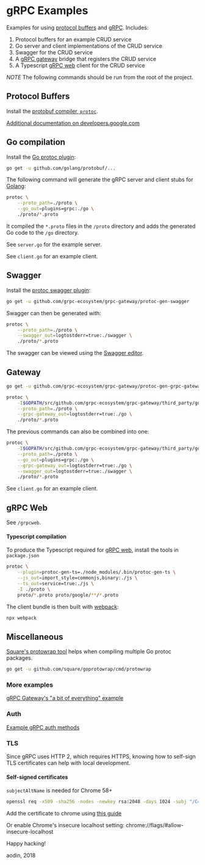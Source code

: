 gRPC Examples
====

Examples for using [protocol buffers](https://developers.google.com/protocol-buffers/) and [gRPC](https://grpc.io/). Includes:

1. Protocol buffers for an example CRUD service
2. Go server and client implementations of the CRUD service
3. Swagger for the CRUD service
4. A [gRPC gateway](https://github.com/grpc-ecosystem/grpc-gateway) bridge that registers the CRUD service
5. A Typescript [gRPC web](https://github.com/grpc/grpc-web) client for the CRUD service

*NOTE* The following commands should be run from the root of the project.


Protocol Buffers
----

Install the [protobuf compiler, `protoc`](https://github.com/google/protobuf).

[Additional documentation on developers.google.com](https://developers.google.com/protocol-buffers/)


Go compilation
----

Install the [Go protoc plugin](https://github.com/golang/protobuf/):

```sh
go get -u github.com/golang/protobuf/...
```

The following command will generate the gRPC server and client stubs for [Golang](https://golang.org/):

```sh
protoc \
    --proto_path=./proto \
    --go_out=plugins=grpc:./go \
    ./proto/*.proto
```

It compiled the `*.proto` files in the `/proto` directory and adds the generated Go code to the `/go` directory.

See `server.go` for the example server.

See `client.go` for an example client.


Swagger
----

Install the [protoc swagger plugin](https://github.com/grpc-ecosystem/grpc-gateway/tree/master/protoc-gen-swagger):

```sh
go get -u github.com/grpc-ecosystem/grpc-gateway/protoc-gen-swagger
```

Swagger can then be generated with:

```sh
protoc \
    --proto_path=./proto \
    --swagger_out=logtostderr=true:./swagger \
    ./proto/*.proto
```

The swagger can be viewed using the [Swagger editor](https://editor.swagger.io/).

Gateway
----

```sh
go get -u github.com/grpc-ecosystem/grpc-gateway/protoc-gen-grpc-gateway
```

```sh
protoc \
    -I$GOPATH/src/github.com/grpc-ecosystem/grpc-gateway/third_party/googleapis \
    --proto_path=./proto \
    --grpc-gateway_out=logtostderr=true:./go \
    ./proto/*.proto
```

The previous commands can also be combined into one:

```sh
protoc \
    -I$GOPATH/src/github.com/grpc-ecosystem/grpc-gateway/third_party/googleapis \
    --proto_path=./proto \
    --go_out=plugins=grpc:./go \
    --grpc-gateway_out=logtostderr=true:./go \
    --swagger_out=logtostderr=true:./swagger \
    ./proto/*.proto
```

See `client.go` for an example client.


gRPC Web
---

See `/grpcweb`.


#### Typescript compilation

To produce the Typescript required for [gRPC web](https://github.com/grpc/grpc-web), install the tools in `package.json`

```sh
protoc \
    --plugin=protoc-gen-ts=./node_modules/.bin/protoc-gen-ts \
    --js_out=import_style=commonjs,binary:./js \
    --ts_out=service=true:./js \
    -I ./proto \
    proto/*.proto proto/google/**/*.proto
```

The client bundle is then built with [webpack](https://github.com/webpack/webpack):

```sh
npx webpack
```


Miscellaneous
----

[Square's protowrap tool](https://github.com/square/goprotowrap) helps when compiling multiple Go protoc packages.

```sh
go get -u github.com/square/goprotowrap/cmd/protowrap
```

### More examples

[gRPC Gateway's "a bit of everything" example](https://github.com/grpc-ecosystem/grpc-gateway/blob/master/examples/proto/examplepb/a_bit_of_everything.proto)

### Auth

[Example gRPC auth methods](https://grpc.io/docs/guides/auth.html#examples)

### TLS

Since gRPC uses HTTP 2, which requires HTTPS, knowing how to self-sign TLS certificates can help with local development.

#### Self-signed certificates

`subjectAltName` is needed for Chrome 58+

```sh
openssl req -x509 -sha256 -nodes -newkey rsa:2048 -days 1024 -subj "/C=US/ST=CO/O=AARON ELLIS LLC/CN=localhost" -reqexts SAN -config <(cat /etc/ssl/openssl.cnf <(printf "[SAN]\nsubjectAltName=DNS:localhost")) -keyout localhost.key -out localhost.crt
```

Add the certificate to chrome using [this guide](https://stackoverflow.com/questions/7580508/getting-chrome-to-accept-self-signed-localhost-certificate)

Or enable Chrome's insecure localhost setting: chrome://flags/#allow-insecure-localhost

Happy hacking!

aodin, 2018
